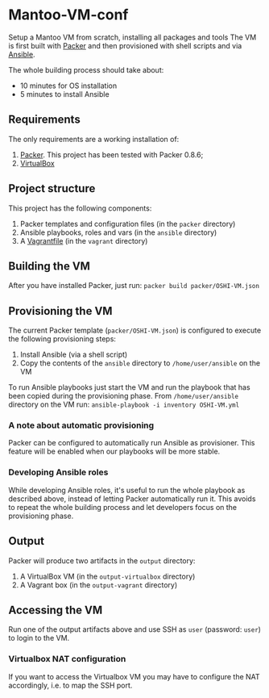 # Mantoo-VM-conf
Setup a Mantoo VM from scratch, installing all packages and tools
The VM is first built with [Packer](https://www.packer.io/) and then provisioned
with shell scripts and via [Ansible](http://www.ansible.com/).

The whole building process should take about:
* 10 minutes for OS installation
* 5 minutes to install Ansible

## Requirements
The only requirements are a working installation of:
1. [Packer](https://www.packer.io/). This project has been tested with Packer 0.8.6;
2. [VirtualBox](https://www.virtualbox.org/)

## Project structure
This project has the following components:
1. Packer templates and configuration files (in the `packer` directory)
2. Ansible playbooks, roles and vars (in the `ansible` directory)
3. A [Vagrantfile](https://www.vagrantup.com/) (in the `vagrant` directory)

## Building the VM
After you have installed Packer, just run: `packer build packer/OSHI-VM.json`

## Provisioning the VM
The current Packer template (`packer/OSHI-VM.json`) is configured to execute the following provisioning steps:
1. Install Ansible (via a shell script)
2. Copy the contents of the `ansible` directory to `/home/user/ansible` on the VM

To run Ansible playbooks just start the VM and run the playbook that has been copied during the provisioning phase. From `/home/user/ansible` directory on the VM run:
`ansible-playbook -i inventory OSHI-VM.yml`

### A note about automatic provisioning
Packer can be configured to automatically run Ansible as provisioner. This feature will be enabled when our playbooks will be more stable.

### Developing Ansible roles
While developing Ansible roles, it's useful to run the whole playbook as described above, instead of letting Packer automatically run it. This avoids to repeat the whole building process and let developers focus on the provisioning phase.

## Output
Packer will produce two artifacts in the `output` directory:
1. A VirtualBox VM (in the `output-virtualbox` directory)
2. A Vagrant box (in the `output-vagrant` directory)

## Accessing the VM
Run one of the output artifacts above and use SSH as `user` (password: `user`) to login to the VM.

### Virtualbox NAT configuration
If you want to access the Virtualbox VM you may have to configure the NAT accordingly, i.e. to map the SSH port.
